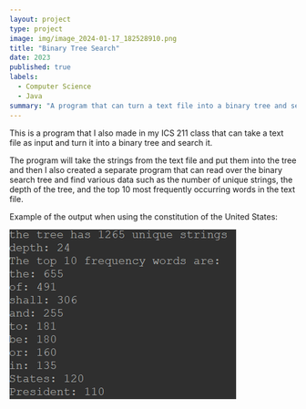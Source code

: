 ```yaml
---
layout: project
type: project
image: img/image_2024-01-17_182528910.png
title: "Binary Tree Search"
date: 2023
published: true
labels:
  - Computer Science
  - Java
summary: "A program that can turn a text file into a binary tree and search it."
---
```


This is a program that I also made in my ICS 211 class that can take a text file as input and turn it into a binary tree and search it. 

The program will take the strings from the text file and put them into the tree and then I also created a separate program that can read over the binary search tree and find various data such as
the number of unique strings, the depth of the tree, and the top 10 most frequently occurring words in the text file.

Example of the output when using the constitution of the United States:

<img class="img-fluid" src="../img/image_2024-01-17_175840891.png">
